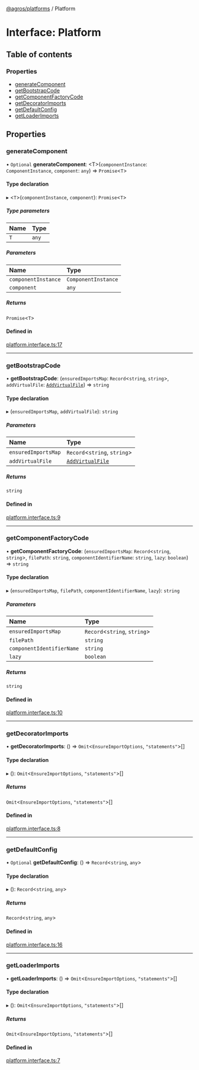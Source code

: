 [@agros/platforms](../index.md) / Platform

# Interface: Platform

## Table of contents

### Properties

- [generateComponent](Platform.md#generatecomponent)
- [getBootstrapCode](Platform.md#getbootstrapcode)
- [getComponentFactoryCode](Platform.md#getcomponentfactorycode)
- [getDecoratorImports](Platform.md#getdecoratorimports)
- [getDefaultConfig](Platform.md#getdefaultconfig)
- [getLoaderImports](Platform.md#getloaderimports)

## Properties

### <a id="generatecomponent" name="generatecomponent"></a> generateComponent

• `Optional` **generateComponent**: <T\>(`componentInstance`: `ComponentInstance`, `component`: `any`) => `Promise`<`T`\>

#### Type declaration

▸ <`T`\>(`componentInstance`, `component`): `Promise`<`T`\>

##### Type parameters

| Name | Type |
| :------ | :------ |
| `T` | `any` |

##### Parameters

| Name | Type |
| :------ | :------ |
| `componentInstance` | `ComponentInstance` |
| `component` | `any` |

##### Returns

`Promise`<`T`\>

#### Defined in

[platform.interface.ts:17](https://github.com/agrosjs/agros/blob/524cff1/packages/agros-platforms/src/platform.interface.ts#L17)

___

### <a id="getbootstrapcode" name="getbootstrapcode"></a> getBootstrapCode

• **getBootstrapCode**: (`ensuredImportsMap`: `Record`<`string`, `string`\>, `addVirtualFile`: [`AddVirtualFile`](../index.md#addvirtualfile)) => `string`

#### Type declaration

▸ (`ensuredImportsMap`, `addVirtualFile`): `string`

##### Parameters

| Name | Type |
| :------ | :------ |
| `ensuredImportsMap` | `Record`<`string`, `string`\> |
| `addVirtualFile` | [`AddVirtualFile`](../index.md#addvirtualfile) |

##### Returns

`string`

#### Defined in

[platform.interface.ts:9](https://github.com/agrosjs/agros/blob/524cff1/packages/agros-platforms/src/platform.interface.ts#L9)

___

### <a id="getcomponentfactorycode" name="getcomponentfactorycode"></a> getComponentFactoryCode

• **getComponentFactoryCode**: (`ensuredImportsMap`: `Record`<`string`, `string`\>, `filePath`: `string`, `componentIdentifierName`: `string`, `lazy`: `boolean`) => `string`

#### Type declaration

▸ (`ensuredImportsMap`, `filePath`, `componentIdentifierName`, `lazy`): `string`

##### Parameters

| Name | Type |
| :------ | :------ |
| `ensuredImportsMap` | `Record`<`string`, `string`\> |
| `filePath` | `string` |
| `componentIdentifierName` | `string` |
| `lazy` | `boolean` |

##### Returns

`string`

#### Defined in

[platform.interface.ts:10](https://github.com/agrosjs/agros/blob/524cff1/packages/agros-platforms/src/platform.interface.ts#L10)

___

### <a id="getdecoratorimports" name="getdecoratorimports"></a> getDecoratorImports

• **getDecoratorImports**: () => `Omit`<`EnsureImportOptions`, ``"statements"``\>[]

#### Type declaration

▸ (): `Omit`<`EnsureImportOptions`, ``"statements"``\>[]

##### Returns

`Omit`<`EnsureImportOptions`, ``"statements"``\>[]

#### Defined in

[platform.interface.ts:8](https://github.com/agrosjs/agros/blob/524cff1/packages/agros-platforms/src/platform.interface.ts#L8)

___

### <a id="getdefaultconfig" name="getdefaultconfig"></a> getDefaultConfig

• `Optional` **getDefaultConfig**: () => `Record`<`string`, `any`\>

#### Type declaration

▸ (): `Record`<`string`, `any`\>

##### Returns

`Record`<`string`, `any`\>

#### Defined in

[platform.interface.ts:16](https://github.com/agrosjs/agros/blob/524cff1/packages/agros-platforms/src/platform.interface.ts#L16)

___

### <a id="getloaderimports" name="getloaderimports"></a> getLoaderImports

• **getLoaderImports**: () => `Omit`<`EnsureImportOptions`, ``"statements"``\>[]

#### Type declaration

▸ (): `Omit`<`EnsureImportOptions`, ``"statements"``\>[]

##### Returns

`Omit`<`EnsureImportOptions`, ``"statements"``\>[]

#### Defined in

[platform.interface.ts:7](https://github.com/agrosjs/agros/blob/524cff1/packages/agros-platforms/src/platform.interface.ts#L7)
